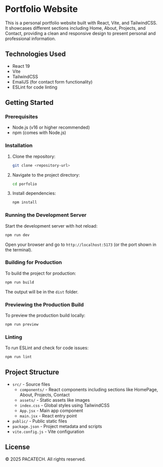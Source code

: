 # Portfolio Website

This is a personal portfolio website built with React, Vite, and TailwindCSS. It showcases different sections including Home, About, Projects, and Contact, providing a clean and responsive design to present personal and professional information.

## Technologies Used

- React 19
- Vite
- TailwindCSS
- EmailJS (for contact form functionality)
- ESLint for code linting

## Getting Started

### Prerequisites

- Node.js (v16 or higher recommended)
- npm (comes with Node.js)

### Installation

1. Clone the repository:
   ```bash
   git clone <repository-url>
   ```
2. Navigate to the project directory:
   ```bash
   cd porfolio
   ```
3. Install dependencies:
   ```bash
   npm install
   ```

### Running the Development Server

Start the development server with hot reload:

```bash
npm run dev
```

Open your browser and go to `http://localhost:5173` (or the port shown in the terminal).

### Building for Production

To build the project for production:

```bash
npm run build
```

The output will be in the `dist` folder.

### Previewing the Production Build

To preview the production build locally:

```bash
npm run preview
```

### Linting

To run ESLint and check for code issues:

```bash
npm run lint
```

## Project Structure

- `src/` - Source files
  - `components/` - React components including sections like HomePage, About, Projects, Contact
  - `assets/` - Static assets like images
  - `index.css` - Global styles using TailwindCSS
  - `App.jsx` - Main app component
  - `main.jsx` - React entry point
- `public/` - Public static files
- `package.json` - Project metadata and scripts
- `vite.config.js` - Vite configuration

## License

© 2025 PACATECH. All rights reserved.
